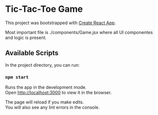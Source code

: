 # Tic-Tac-Toe Game

This project was bootstrapped with [Create React App](https://github.com/facebook/create-react-app).

Most important file is ./components/Game.jsx where all UI componentes and logic is present.

## Available Scripts

In the project directory, you can run:

### `npm start`

Runs the app in the development mode.\
Open [http://localhost:3000](http://localhost:3000) to view it in the browser.

The page will reload if you make edits.\
You will also see any lint errors in the console.
